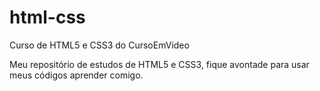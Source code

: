 # html-css
 Curso de HTML5 e CSS3 do CursoEmVideo

Meu repositório de estudos de HTML5 e CSS3, fique avontade para usar meus códigos aprender comigo.
